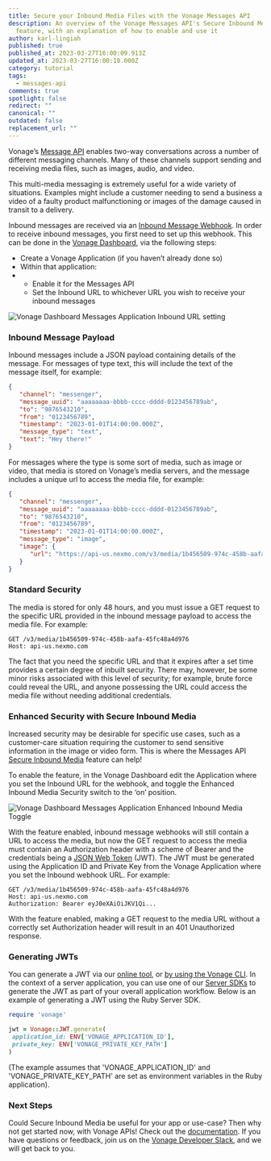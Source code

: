 ```yaml
---
title: Secure your Inbound Media Files with the Vonage Messages API
description: An overview of the Vonage Messages API's Secure Inbound Media
  feature, with an explanation of how to enable and use it
author: karl-lingiah
published: true
published_at: 2023-03-27T16:00:09.913Z
updated_at: 2023-03-27T16:00:10.000Z
category: tutorial
tags:
  - messages-api
comments: true
spotlight: false
redirect: ""
canonical: ""
outdated: false
replacement_url: ""
---
```

Vonage’s [Message API](https://developer.vonage.com/en/messages/overview) enables two-way conversations across a number of different messaging channels. Many of these channels support sending and receiving media files, such as images, audio, and video.

This multi-media messaging is extremely useful for a wide variety of situations. Examples might include a customer needing to send a business a video of a faulty product malfunctioning or images of the damage caused in transit to a delivery.

Inbound messages are received via an [Inbound Message Webhook](https://developer.vonage.com/en/api/messages-olympus#inbound-message). In order to receive inbound messages, you first need to set up this webhook. This can be done in the [Vonage Dashboard](https://dashboard.nexmo.com/), via the following steps:

* Create a Vonage Application (if you haven’t already done so)
* Within that application:
* * Enable it for the Messages API
  * Set the Inbound URL to whichever URL you wish to receive your inbound messages

![Vonage Dashboard Messages Application Inbound URL setting](/content/blog/secure-your-inbound-media-files-with-the-vonage-messages-api/messages-api-inbound-url.png "Vonage Dashboard Messages Application Inbound URL setting")

### Inbound Message Payload

Inbound messages include a JSON payload containing details of the message. For messages of type text, this will include the text of the message itself, for example:

```json
{
   "channel": "messenger",
   "message_uuid": "aaaaaaaa-bbbb-cccc-dddd-0123456789ab",
   "to": "9876543210",
   "from": "0123456789",
   "timestamp": "2023-01-01T14:00:00.000Z",
   "message_type": "text",
   "text": "Hey there!"
}
```

For messages where the type is some sort of media, such as image or video, that media is stored on Vonage’s media servers, and the message includes a unique url to access the media file, for example: 

```json
{
   "channel": "messenger",
   "message_uuid": "aaaaaaaa-bbbb-cccc-dddd-0123456789ab",
   "to": "9876543210",
   "from": "0123456789",
   "timestamp": "2023-01-01T14:00:00.000Z",
   "message_type": "image",
   "image": {
      "url": "https://api-us.nexmo.com/v3/media/1b456509-974c-458b-aafa-45fc48a4d976"
   }
}
```

### Standard Security

The media is stored for only 48 hours, and you must issue a GET request to the specific URL provided in the inbound message payload to access the media file. For example:

```
GET /v3/media/1b456509-974c-458b-aafa-45fc48a4d976
Host: api-us.nexmo.com
```

The fact that you need the specific URL and that it expires after a set time provides a certain degree of inbuilt security. There may, however, be some minor risks associated with this level of security; for example, brute force could reveal the URL, and anyone possessing the URL could access the media file without needing additional credentials.

### Enhanced Security with Secure Inbound Media

Increased security may be desirable for specific use cases, such as a customer-care situation requiring the customer to send sensitive information in the image or video form. This is where the Messages API [Secure Inbound Media](https://developer.vonage.com/en/messages/concepts/secure-inbound-media) feature can help!

To enable the feature, in the Vonage Dashboard edit the Application where you set the Inbound URL for the webhook, and toggle the Enhanced Inbound Media Security switch to the ‘on’ position.

![Vonage Dashboard Messages Application Enhanced Inbound Media Toggle](/content/blog/secure-your-inbound-media-files-with-the-vonage-messages-api/enhanced-inbound-media-toggle.png "Vonage Dashboard Messages Application Enhanced Inbound Media Toggle")

With the feature enabled, inbound message webhooks will still contain a URL to access the media, but now the GET request to access the media must contain an Authorization header with a scheme of Bearer and the credentials being a [JSON Web Token](https://developer.vonage.com/en/getting-started/concepts/authentication#json-web-tokens) (JWT). The JWT must be generated using the Application ID and Private Key from the Vonage Application where you set the Inbound webhook URL. For example:

```
GET /v3/media/1b456509-974c-458b-aafa-45fc48a4d976
Host: api-us.nexmo.com
Authorization: Bearer eyJ0eXAiOiJKV1Qi...
```

With the feature enabled, making a GET request to the media URL without a correctly set Authorization header will result in an 401 Unauthorized response.

### Generating JWTs

You can generate a JWT via our [online tool](https://developer.vonage.com/en/jwt), or [by using the Vonage CLI](https://developer.vonage.com/en/getting-started/concepts/authentication#using-the-vonage-cli-to-generate-jwts). In the context of a server application, you can use one of our [Server SDKs](https://developer.vonage.com/en/tools) to generate the JWT as part of your overall application workflow. Below is an example of generating a JWT using the Ruby Server SDK.

```ruby
require 'vonage'

jwt = Vonage::JWT.generate(
 application_id: ENV['VONAGE_APPLICATION_ID'],
 private_key: ENV['VONAGE_PRIVATE_KEY_PATH']
)
```

(The example assumes that 'VONAGE_APPLICATION_ID' and 'VONAGE_PRIVATE_KEY_PATH' are set as environment variables in the Ruby application).

### Next Steps

Could Secure Inbound Media be useful for your app or use-case? Then why not get started now, with Vonage APIs! Check out the [documentation](https://developer.vonage.com/en/documentation). If you have questions or feedback, join us on the [Vonage Developer Slack](https://developer.vonage.com/community/slack), and we will get back to you.